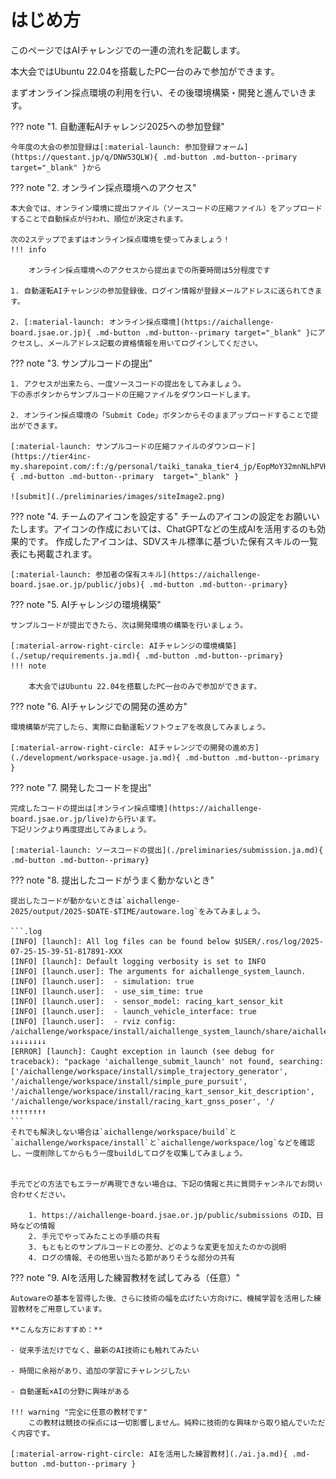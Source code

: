 # はじめ方

このページではAIチャレンジでの一連の流れを記載します。

本大会ではUbuntu 22.04を搭載したPC一台のみで参加ができます。

まずオンライン採点環境の利用を行い、その後環境構築・開発と進んでいきます。

??? note  "1. 自動運転AIチャレンジ2025への参加登録"

    今年度の大会の参加登録は[:material-launch: 参加登録フォーム](https://questant.jp/q/DNW53QLW){ .md-button .md-button--primary target="_blank" }から

??? note  "2. オンライン採点環境へのアクセス"

    本大会では、オンライン環境に提出ファイル（ソースコードの圧縮ファイル）をアップロードすることで自動採点が行われ、順位が決定されます。

    次の2ステップでまずはオンライン採点環境を使ってみましょう！
    !!! info

        オンライン採点環境へのアクセスから提出までの所要時間は5分程度です

    1. 自動運転AIチャレンジの参加登録後、ログイン情報が登録メールアドレスに送られてきます。

    2. [:material-launch: オンライン採点環境](https://aichallenge-board.jsae.or.jp){ .md-button .md-button--primary target="_blank" }にアクセスし、メールアドレス記載の資格情報を用いてログインしてください。

??? note  "3. サンプルコードの提出"

    1. アクセスが出来たら、一度ソースコードの提出をしてみましょう。
    下の赤ボタンからサンプルコードの圧縮ファイルをダウンロードします。

    2. オンライン採点環境の「Submit Code」ボタンからそのままアップロードすることで提出ができます。

    [:material-launch: サンプルコードの圧縮ファイルのダウンロード](https://tier4inc-my.sharepoint.com/:f:/g/personal/taiki_tanaka_tier4_jp/EopMoY32mnNLhPVHWZkkow4B4aNBsc0aygEdqNPsmm_J8g){ .md-button .md-button--primary  target="_blank" }

    ![submit](./preliminaries/images/siteImage2.png)

??? note  "4. チームのアイコンを設定する"
    チームのアイコンの設定をお願いいたします。アイコンの作成においては、ChatGPTなどの生成AIを活用するのも効果的です。
    作成したアイコンは、SDVスキル標準に基づいた保有スキルの一覧表にも掲載されます。

    [:material-launch: 参加者の保有スキル](https://aichallenge-board.jsae.or.jp/public/jobs){ .md-button .md-button--primary}

??? note  "5. AIチャレンジの環境構築"

    サンプルコードが提出できたら、次は開発環境の構築を行いましょう。

    [:material-arrow-right-circle: AIチャレンジの環境構築](./setup/requirements.ja.md){ .md-button .md-button--primary}
    !!! note

        本大会ではUbuntu 22.04を搭載したPC一台のみで参加ができます。

??? note  "6. AIチャレンジでの開発の進め方"

    環境構築が完了したら、実際に自動運転ソフトウェアを改良してみましょう。

    [:material-arrow-right-circle: AIチャレンジでの開発の進め方](./development/workspace-usage.ja.md){ .md-button .md-button--primary }

??? note  "7. 開発したコードを提出"

    完成したコードの提出は[オンライン採点環境](https://aichallenge-board.jsae.or.jp/live)から行います。
    下記リンクより再度提出してみましょう。

    [:material-launch: ソースコードの提出](./preliminaries/submission.ja.md){ .md-button .md-button--primary}

??? note  "8. 提出したコードがうまく動かないとき"

    提出したコードが動かないときは`aichallenge-2025/output/2025-$DATE-$TIME/autoware.log`をみてみましょう。

    ```.log
    [INFO] [launch]: All log files can be found below $USER/.ros/log/2025-07-25-15-39-51-817891-XXX
    [INFO] [launch]: Default logging verbosity is set to INFO
    [INFO] [launch.user]: The arguments for aichallenge_system_launch.
    [INFO] [launch.user]:  - simulation: true
    [INFO] [launch.user]:  - use_sim_time: true
    [INFO] [launch.user]:  - sensor_model: racing_kart_sensor_kit
    [INFO] [launch.user]:  - launch_vehicle_interface: true
    [INFO] [launch.user]:  - rviz config: /aichallenge/workspace/install/aichallenge_system_launch/share/aichallenge_system_launch/config/autoware.rviz
    ↓↓↓↓↓↓↓↓
    [ERROR] [launch]: Caught exception in launch (see debug for traceback): "package 'aichallenge_submit_launch' not found, searching: ['/aichallenge/workspace/install/simple_trajectory_generator', '/aichallenge/workspace/install/simple_pure_pursuit', '/aichallenge/workspace/install/racing_kart_sensor_kit_description', '/aichallenge/workspace/install/racing_kart_gnss_poser', '/
    ↑↑↑↑↑↑↑↑
    ```
    それでも解決しない場合は`aichallenge/workspace/build`と`aichallenge/workspace/install`と`aichallenge/workspace/log`などを確認し、一度削除してからもう一度buildしてログを収集してみましょう。


    手元でどの方法でもエラーが再現できない場合は、下記の情報と共に質問チャンネルでお問い合わせください。

        1. https://aichallenge-board.jsae.or.jp/public/submissions のID、日時などの情報
        2. 手元でやってみたことの手順の共有
        3. もともとのサンプルコードとの差分、どのような変更を加えたのかの説明
        4. ログの情報、その他思い当たる節がありそうな部分の共有

??? note  "9. AIを活用した練習教材を試してみる（任意）"

    Autowareの基本を習得した後、さらに技術の幅を広げたい方向けに、機械学習を活用した練習教材をご用意しています。

    **こんな方におすすめ：**

    - 従来手法だけでなく、最新のAI技術にも触れてみたい

    - 時間に余裕があり、追加の学習にチャレンジしたい

    - 自動運転×AIの分野に興味がある

    !!! warning "完全に任意の教材です"
        この教材は競技の採点には一切影響しません。純粋に技術的な興味から取り組んでいただく内容です。

    [:material-arrow-right-circle: AIを活用した練習教材](./ai.ja.md){ .md-button .md-button--primary }
